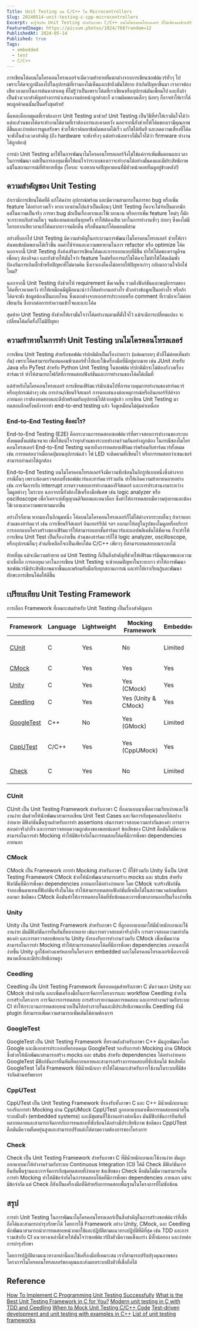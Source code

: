 ```yaml
---
Title: Unit Testing บน C/C++ ใน Microcontrollers
Slug: 20240514-unit-testing-c-cpp-microcontrollers
Excerpt: มารู้จักกับ Unit Testing สำหรับภาษา C/C++ บนไมโครคอนโทรลเลอร์ ที่ไม่เพียงแค่ช่วยปรับปรุงคุณภาพของโค้ด แต่ยังทำให้การพัฒนาซอฟต์แวร์ง่ายขึ้นและสนุกมากขึ้นด้วย Framework ต่างๆ ที่มีให้เลือกใช้หลากหลาย
FeaturedImage: https://picsum.photos/1024/768?random=12
PublishedAt: 2024-05-14
Published: true
Tags:
  - embedded
  - test
  - C/C++
---
```


การเขียนโค้ดบนไมโครคอนโทรลเลอร์จะมีความท้าทายที่แตกต่างจากการเขียนซอฟต์แวร์ทั่วๆ ไป เพราะโค้ดจะถูกฝังลงไปในอุปกรณ์ที่เรามองไม่เห็นและเข้าถึงมันได้ยาก ถ้าเกิดปัญหาขึ้นมา เราอาจต้องเสียเวลามากในการค้นหาสาเหตุ ที่ไม่รู้ว่าเป็นเพราะโค้ดที่เราเขียนหรืออุปกรณ์มันเพี้ยนไป และยิ่งถ้าเป็นช่วงเวลาสำคัญอย่างการนำเสนองานต่อหน้าลูกค้าละก็ ความผิดพลาดเล็กๆ น้อยๆ ก็อาจทำให้เราได้พบลูกค้าคนนั้นเป็นครั้งสุดท้าย!

นี่แหละคือเหตุผลที่เราต้องการ Unit Testing มาช่วย! Unit Testing เป็นวิธีที่ทำให้เรามั่นใจได้ว่าแต่ละส่วนของโค้ดจะทำงานได้ตามที่เราต้องการและคาดหวัง นอกจากนี้ยังช่วยให้โค้ดของเรามีคุณภาพดีขึ้นและง่ายต่อการดูแลรักษา ช่วยให้เราค้นหาข้อผิดพลาดได้เร็ว แก้ไขได้ทันที และลดความเสี่ยงที่โค้ดจะพังในช่วงเวลาสำคัญ (ถึง hardware จะพังจริงๆ แต่อย่างน้อยเราก็มั่นใจได้ว่า firmware ทำงานได้ถูกต้อง)

การนำ Unit Testing มาใช้ในการพัฒนาไมโครคอนโทรลเลอร์จึงไม่ใช่แค่การเพิ่มขั้นตอนและเวลาในการพัฒนา แต่เป็นการลงทุนเพื่อให้แน่ใจว่าระบบของเราจะทำงานได้อย่างมั่นคงและมีประสิทธิภาพ แม้ในสถานการณ์ที่ท้าทายที่สุด (ใครละ จะอยากเจอปัญหาตอนที่มีหัวหน้าคอยยืนดูอยู่ข้างหลัง!)

## ความสำคัญของ Unit Testing

ถ้าเรามีการเขียนโค้ดที่ดี แก้โค้ดง่าย อุปกรณ์พร้อม และมีความสามารถในการหา bug หรือเพิ่ม feature ได้อย่างรวดเร็ว หากเวลาผ่านไปแล้วเป็นเดือนๆ Unit Testing ก็คงจะไม่จำเป็นมากนัก แต่ในความเป็นจริง การหา bug มักเป็นเรื่องยากและใช้เวลานาน หรือการเพิ่ม feature ใหม่ๆ ก็มักจะกระทบกับส่วนอื่นๆ จนต้องทดสอบกันทุกครั้ง ทำให้ต้องเสียเวลาในการทำงานซ้ำๆ บ่อยๆ ซึ่งคงไม่มีใครอยากเสียเวลาแก้โค้ดลากยาวจนดึกดื่น หรือตื่นมาแก้โค้ดตอนตีสาม

อย่างที่บอกไป Unit Testing มีความสำคัญในกระบวนการพัฒนาไมโครคอนโทรลเลอร์ ช่วยให้เราค้นพบข้อผิดพลาดได้เร็วขึ้น ลดค่าใช้จ่ายและความพยายามในการ refactor หรือ optimize โค้ด นอกจากนี้ Unit Testing ยังส่งเสริมการเขียนโค้ดและการออกแบบที่ดีขึ้น ทำให้โค้ดของเราดูดีจนเพื่อนๆ ต้องอิจฉา และยังช่วยให้มั่นใจว่า feature ใหม่หรือการแก้ไขโค้ดจะไม่ทำให้โค้ดเดิมพัง ป้องกันการเกิดบั๊กซ้ำหรือปัญหาที่ไม่คาดคิด ซึ่งเราเองก็คงไม่อยากให้ปัญหาเก่าๆ กลับมากวนใจอีกใช่ไหม?

นอกจากนี้ Unit Testing ยังช่วยให้ requirement ชัดเจนขึ้น รวมถึงฟังก์ชันและพฤติกรรมของโค้ดที่เราคาดหวัง ทำให้เหมือนมีคู่มือแนะนำว่าโค้ดทำงานอย่างไร ตัวอย่างข้อมูลเป็นอย่างไร หรือถ้าโค้ดจะพัง ข้อมูลต้องเป็นแบบไหน ซึ่งแตกต่างจากเอกสารประกอบหรือ comment ที่เรามักจะไม่ค่อยเขียนกัน ซึ่งยากต่อการทำความเข้าใจและแกะโค้ด

สุดท้าย Unit Testing ยังช่วยให้เรามั่นใจว่าโค้ดทำงานตามที่ตั้งใจไว้ แม้จะมีการเปลี่ยนแปลง จะเปลี่ยนโค้ดกี่ครั้งก็ไม่มีปัญหา

## ความท้าทายในการทำ Unit Testing บนไมโครคอนโทรลเลอร์

การเขียน Unit Testing สำหรับซอฟต์แวร์ปกติมักเป็นเรื่องง่ายกว่า (แต่คนรอบๆ ตัวก็ไม่ค่อยเห็นทำกัน) เพราะโค้ดสามารถรันบนคอมพิวเตอร์ทั่วไปและใช้เครื่องมือที่มีอยู่มากมาย เช่น JUnit สำหรับ Java หรือ PyTest สำหรับ Python Unit Testing ในซอฟต์แวร์ปกติมักจะไม่ต้องกังวลเรื่องฮาร์ดแวร์ ทำให้สามารถโฟกัสที่การทดสอบฟังก์ชันและการทำงานของโค้ดได้เต็มที่

แต่สำหรับไมโครคอนโทรลเลอร์ การเขียนเฟิร์มแวร์มักเน้นไปที่การควบคุมการทำงานของฮาร์ดแวร์หรืออุปกรณ์ต่างๆ เช่น การอ่าน/เขียนรีจิสเตอร์ การตอบสนองต่อเหตุการณ์หรืออินเทอร์รัปต์จากภายนอก เราต้องทดสอบและดีบักพร้อมกับอุปกรณ์ไปด้วยอยู่แล้ว การเขียน Unit Testing มาทดสอบอีกครั้งหลังจากทำ end-to-end testing แล้ว จึงดูเหมือนไม่คุ้มค่าเหนื่อย

### End-to-End Testing คืออะไร?

End-to-End Testing (E2E) คือกระบวนการทดสอบซอฟต์แวร์ที่ตรวจสอบการทำงานของระบบทั้งหมดตั้งแต่ต้นจนจบ เพื่อให้แน่ใจว่าทุกส่วนของระบบทำงานร่วมกันอย่างถูกต้อง ในกรณีของไมโครคอนโทรลเลอร์ End-to-End Testing หมายถึงการทดสอบเฟิร์มแวร์พร้อมกับฮาร์ดแวร์ทั้งหมด เช่น การทดสอบว่าเมื่อกดปุ่มบนอุปกรณ์แล้ว ไฟ LED จะติดตามที่เขียนไว้ หรือการทดสอบว่าเซนเซอร์สามารถอ่านค่าได้ถูกต้อง

End-to-End Testing บนไมโครคอนโทรลเลอร์จึงมีความซับซ้อนในอีกรูปแบบหนึ่งซึ่งต่างจากกรณีอื่นๆ เพราะต้องตรวจสอบทั้งซอฟต์แวร์และฮาร์ดแวร์ร่วมกัน ทำให้เกิดความท้าทายหลายอย่าง เช่น การจัดการกับ interrupt การตรวจสอบการทำงานของรีจิสเตอร์ และการประสานงานระหว่างโมดูลต่างๆ ในระบบ นอกจากนี้ยังต้องใช้เครื่องมือพิเศษ เช่น logic analyzer หรือ oscilloscope เพื่อวิเคราะห์สัญญาณดิจิตอลและอนาล็อก ซึ่งทำให้การทดสอบมีความยุ่งยากและต้องใช้เวลาและความพยายามมากขึ้น

อย่างไรก็ตาม หากมองในอีกมุมหนึ่ง โค้ดบนไมโครคอนโทรลเลอร์ก็ไม่ได้ต่างจากระบบอื่นๆ ถ้าเราแยกส่วนของฮาร์ดแวร์ เช่น การเขียนรีจิสเตอร์ อินเทอร์รัปต์ ฯลฯ ออกมาให้อยู่ในรูปของโมดูลหรือบริการ การออกแบบโครงสร้างของเฟิร์มแวร์ให้สามารถแยกชั้นฮาร์ดแวร์และแอปพลิเคชันได้ชัดเจน ก็จะทำให้การเขียน Unit Test เป็นเรื่องง่ายขึ้น ส่วนของฮาร์ดแวร์ก็ใช้ logic analyzer, oscilloscope, หรืออุปกรณ์อื่นๆ ส่วนที่เหลือก็จะเป็นเพียงโค้ด C/C++ เพียวๆ ที่สามารถทดสอบบนระบบได้

ท้ายที่สุด แม้จะมีความท้าทาย แต่ Unit Testing ก็เป็นสิ่งสำคัญที่ช่วยให้เฟิร์มแวร์มีคุณภาพและความน่าเชื่อถือ การลงทุนเวลาในการเขียน Unit Testing จะช่วยลดปัญหาในระยะยาว ทำให้การพัฒนาซอฟต์แวร์มีประสิทธิภาพมากขึ้นและพร้อมรับมือกับทุกสถานการณ์ และทำให้เราเรียนรู้และพัฒนาทักษะการเขียนโค้ดให้ดีขึ้น

## เปรียบเทียบ Unit Testing Framework

การเลือก Framework ที่เหมาะสมสำหรับ Unit Testing เป็นเรื่องสำคัญมาก

| Framework    | Language | Lightweight | Mocking Framework   | Embedded | Comments                   |
| ------------ | -------- | ----------- | ------------------- | -------- | -------------------------- |
| [CUnit]      | C        | Yes         | No                  | Limited  | good for basic testing     |
| [CMock]      | C        | Yes         | Yes                 | Yes      | enhances isolation         |
| [Unity]      | C        | Yes         | Yes (CMock)         | Yes      | minimal overhead           |
| [Ceedling]   | C        | Yes         | Yes (Unity & CMock) | Yes      | streamlines workflow       |
| [GoogleTest] | C++      | No          | Yes (GMock)         | Limited  | powerful, well-document    |
| [CppUTest]   | C/C++    | Yes         | Yes (CppUMock)      | Yes      | flexible, active community |
| [Check]      | C        | Yes         | No                  | Limited  | easy to use, good for CI   |

### CUnit
CUnit เป็น Unit Testing Framework สำหรับภาษา C ที่ออกแบบมาเพื่อความเรียบง่ายและใช้งานง่าย มันช่วยให้นักพัฒนาสามารถเขียน Unit Test Cases และจัดการกับชุดทดสอบได้อย่างง่ายดาย มีฟังก์ชันพื้นฐานสำหรับการทำ assertions เช่นการตรวจสอบความเท่ากันของค่า การตรวจสอบค่าจริง/เท็จ และการตรวจสอบความถูกต้องของพอยน์เตอร์ ข้อเสียของ CUnit คือมันไม่มีความสามารถในการทำ Mocking ทำให้มีข้อจำกัดในการทดสอบโค้ดที่มีการพึ่งพา dependencies ภายนอก

### CMock
CMock เป็น Framework การทำ Mocking สำหรับภาษา C ที่ใช้ร่วมกับ Unity ซึ่งเป็น Unit Testing Framework  CMock ช่วยให้นักพัฒนาสามารถสร้าง mocks และ stubs สำหรับฟังก์ชันที่มีการพึ่งพา dependencies ภายนอกได้อย่างง่ายดาย โดย CMock จะสร้างฟังก์ชันจำลองขึ้นมาแทนที่ฟังก์ชันจริงในโค้ด ทำให้สามารถทดสอบฟังก์ชันที่เหลือได้ในสภาพแวดล้อมที่แยกออกมา ข้อดีของ CMock คือมันทำให้การทดสอบโค้ดที่ซับซ้อนและการพึ่งพาภายนอกเป็นเรื่องง่ายขึ้น

### Unity
Unity เป็น Unit Testing Framework สำหรับภาษา C ที่ถูกออกแบบมาให้มีน้ำหนักเบาและใช้งานง่าย มันมีฟังก์ชันการยืนยันที่หลากหลาย เช่นการตรวจสอบค่าจริง/เท็จ การตรวจสอบความเท่ากันของค่า และการตรวจสอบข้อยกเว้น Unity ยังรองรับการทำงานร่วมกับ CMock เพื่อเพิ่มความสามารถในการทำ Mocking ทำให้สามารถทดสอบโค้ดที่มีการพึ่งพา dependencies ภายนอกได้ง่ายขึ้น Unity ถูกใช้อย่างแพร่หลายในโครงการ embedded และไมโครคอนโทรลเลอร์เนื่องจากมีขนาดเล็กและมีประสิทธิภาพสูง

### Ceedling
Ceedling เป็น Unit Testing Framework ที่ครอบคลุมสำหรับภาษา C มันรวมเอา Unity และ CMock เข้าด้วยกัน และเพิ่มเครื่องมือในการจัดการโครงการและ workflow Ceedling ช่วยในการสร้างโครงการ การจัดการการทดสอบ การสร้างรายงานผลการทดสอบ และการทำงานร่วมกับระบบ CI ทำให้กระบวนการทดสอบหน่วยเป็นไปอย่างราบรื่นและมีประสิทธิภาพมากขึ้น Ceedling ยังมี plugin ที่สามารถเพิ่มความสามารถเพิ่มเติมได้ตามต้องการ

### GoogleTest
GoogleTest เป็น Unit Testing Framework ที่ทรงพลังสำหรับภาษา C++ มันถูกพัฒนาโดย Google และมีเอกสารประกอบที่ครอบคลุม GoogleTest รองรับการทำ Mocking ผ่าน GMock ซึ่งช่วยให้นักพัฒนาสามารถสร้าง mocks และ stubs สำหรับ dependencies ได้อย่างง่ายดาย GoogleTest มีฟังก์ชันการยืนยันที่หลากหลายและสามารถสร้างการทดสอบที่ซับซ้อนได้ ข้อเสียคือ GoogleTest ไม่ใช่ Framework ที่มีน้ำหนักเบา ทำให้ไม่เหมาะสำหรับการใช้งานในระบบที่มีข้อจำกัดด้านทรัพยากร

### CppUTest
CppUTest เป็น Unit Testing Framework ที่รองรับทั้งภาษา C และ C++ มีน้ำหนักเบาและรองรับการทำ Mocking ผ่าน CppUMock CppUTest ถูกออกแบบมาเพื่อการทดสอบหน่วยในระบบฝังตัว (embedded systems) และมีชุมชนที่ใช้งานอย่างต่อเนื่อง มันมีฟังก์ชันการยืนยันที่หลากหลายและสามารถจัดการกับการทดสอบที่ซับซ้อนได้อย่างมีประสิทธิภาพ ข้อดีของ CppUTest คือมันมีความยืดหยุ่นสูงและสามารถปรับแต่งได้ตามความต้องการของโครงการ

### Check
Check เป็น Unit Testing Framework สำหรับภาษา C ที่มีน้ำหนักเบาและใช้งานง่าย มันถูกออกแบบมาให้ทำงานร่วมกับระบบ Continuous Integration (CI) ได้ดี Check มีฟังก์ชันการยืนยันพื้นฐานและการจัดการกับชุดทดสอบที่ง่ายดาย ข้อเสียของ Check คือมันไม่มีความสามารถในการทำ Mocking ทำให้มีข้อจำกัดในการทดสอบโค้ดที่มีการพึ่งพา dependencies ภายนอก แม้จะมีข้อจำกัด แต่ Check ก็ยังเป็นเครื่องมือที่ดีสำหรับการทดสอบพื้นฐานในโครงการที่ไม่ซับซ้อน

## สรุป

การทำ Unit Testing ในการพัฒนาไมโครคอนโทรลเลอร์เป็นสิ่งสำคัญในการสร้างซอฟต์แวร์ที่เชื่อถือได้และสามารถบำรุงรักษาได้ โดยการใช้ Framework อย่าง Unity, CMock, และ Ceedling นักพัฒนาสามารถนำการทดสอบหน่วยมาใช้และปฏิบัติตามแนวทางปฏิบัติที่ดีที่สุด เช่น TDD และการรวมเข้ากับ CI แนวทางเหล่านี้ช่วยให้มั่นใจว่าซอฟต์แวร์ฝังตัวมีความแข็งแกร่ง มีบั๊กน้อยลง และง่ายต่อการบำรุงรักษา

โดยการปฏิบัติตามแนวทางเหล่านี้และใช้เครื่องมือที่เหมาะสม เราก็สามารถปรับปรุงคุณภาพของโครงการไมโครคอนโทรลเลอร์ของคุณและส่งมอบระบบฝังตัวที่เชื่อถือได้

## Reference
[How To Implement C Programming Unit Testing Successfully](https://marketsplash.com/c-programming-unit-testing/)
[What is the Best Unit Testing Framework in C for You?](https://moderncprogramming.com/what-is-the-best-unit-testing-framework-in-c-for-you/)
[Modern unit testing in C with TDD and Ceedling](https://www.embedded.com/modern-unit-testing-in-c-with-tdd-and-ceedling/)
[When to Mock Unit Testing C/C++ Code](https://www.parasoft.com/blog/unit-testing-c-code-when-to-mock/)
[Test-driven development and unit testing with examples in C++](https://alexott.net/en/cpp/CppTestingIntro.html)
[List of unit testing frameworks](https://en.wikipedia.org/wiki/List_of_unit_testing_frameworks#C++)

[CUnit]: http://cunit.sourceforge.net/
[Unity]: http://www.throwtheswitch.org/unity
[CMock]: https://github.com/ThrowTheSwitch/CMock
[Ceedling]: https://github.com/ThrowTheSwitch/Ceedling
[GoogleTest]: https://github.com/google/googletest
[CppUTest]: http://cpputest.github.io/
[Check]: https://libcheck.github.io/check/
